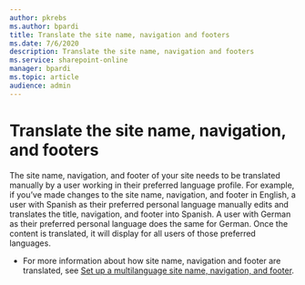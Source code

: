 ```yaml
---
author: pkrebs
ms.author: bpardi
title: Translate the site name, navigation and footers
ms.date: 7/6/2020
description: Translate the site name, navigation and footers
ms.service: sharepoint-online
manager: bpardi
ms.topic: article
audience: admin
---
```


# Translate the site name, navigation, and footers
The site name, navigation, and footer of your site needs to be translated manually by a user working in their preferred language profile. For example, if you’ve made changes to the site name, navigation, and footer in English, a user with Spanish as their preferred personal language manually edits and translates the title, navigation, and footer into Spanish. A user with German as their preferred personal language does the same for German. Once the content is translated, it will display for all users of those preferred languages.  

- For more information about how site name, navigation and footer are translated, see [Set up a multilanguage site name, navigation, and footer](https://support.office.com/article/create-multilingual-communication-sites-pages-and-news-2bb7d610-5453-41c6-a0e8-6f40b3ed750c#bkmk_muitranslations).
